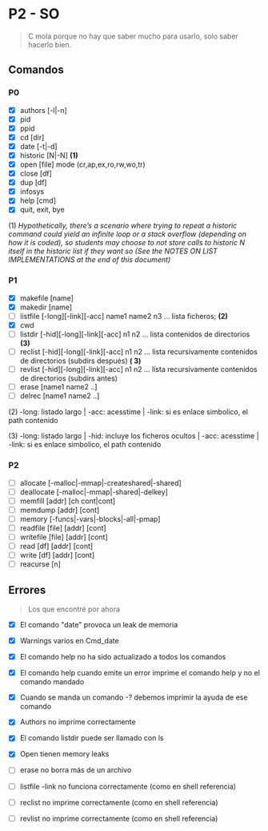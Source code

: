 # P2 - SO

> C mola porque no hay que saber mucho para usarlo, solo saber hacerlo bien.

## Comandos

### P0

- [x] authors [-l|-n]
- [x] pid
- [x] ppid
- [x] cd [dir]
- [x] date [-t|-d]
- [x] historic [N|-N] **(1)**
- [x] open [file] mode (cr,ap,ex,ro,rw,wo,tr)
- [x] close [df]
- [x] dup [df]
- [x] infosys
- [x] help [cmd]
- [x] quit, exit, bye

(1) _Hypothetically, there’s a scenario where trying to repeat a historic command could yield an infinite loop or a
stack overflow (depending on how it is coded), so students may choose to not store calls to historic N itself in the
historic list if they want so (See the NOTES ON LIST IMPLEMENTATIONS at the end of this document)_

### P1

- [x] makefile [name]
- [x] makedir [name]
- [ ] listfile [-long][-link][-acc] name1 name2 n3 ... lista ficheros; **(2)**
- [x] cwd
- [ ] listdir [-hid][-long][-link][-acc] n1 n2 ... lista contenidos de directorios **(3)**
- [ ] reclist [-hid][-long][-link][-acc] n1 n2 ... lista recursivamente contenidos de directorios (subdirs después) **(
  3)**
- [ ] revlist [-hid][-long][-link][-acc] n1 n2 ... lista recursivamente contenidos de directorios (subdirs antes)
- [ ] erase [name1 name2 ..]
- [ ] delrec [name1 name2 ..]

(2) -long: listado largo | -acc: acesstime | -link: si es enlace simbolico, el path contenido

(3) -long: listado largo | -hid: incluye los ficheros ocultos | -acc: acesstime | -link: si es enlace simbolico, el path
contenido

### P2

- [ ] allocate [-malloc|-mmap|-createshared|-shared]
- [ ] deallocate [-malloc|-mmap|-shared|-delkey]
- [ ] memfill [addr] [ch cont|cont]
- [ ] memdump [addr] [cont]
- [ ] memory [-funcs|-vars|-blocks|-all|-pmap]
- [ ] readfile [file] [addr] [cont]
- [ ] writefile [file] [addr] [cont]
- [ ] read [df] [addr] [cont]
- [ ] write [df] [addr] [cont]
- [ ] reacurse [n]

## Errores

> Los que encontré por ahora

- [x] El comando "date" provoca un leak de memoria
- [x] Warnings varios en Cmd_date
- [x] El comando help no ha sido actualizado a todos los comandos
- [x] El comando help cuando emite un error imprime el comando help y no el comando mandado
- [x] Cuando se manda un comando -? debemos imprimir la ayuda de ese comando
- [x] Authors no imprime correctamente
- [x] El comando listdir puede ser llamado con ls
- [x] Open tienen memory leaks
- [ ] erase no borra más de un archivo
- [ ] listfile -link no funciona correctamente (como en shell referencia)
- [ ] reclist no imprime correctamente (como en shell referencia)
- [ ] revlist no imprime correctamente (como en shell referencia)

